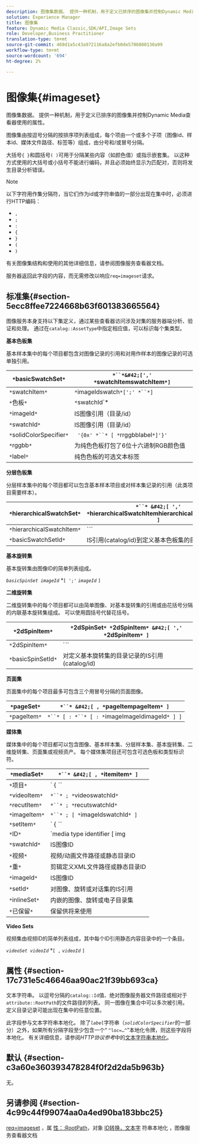 ```yaml
---
description: 图像集数据。 提供一种机制，用于定义已排序的图像集并控制Dynamic Media查看器使用的属性。
solution: Experience Manager
title: 图像集
feature: Dynamic Media Classic,SDK/API,Image Sets
role: Developer,Business Practitioner
translation-type: tm+mt
source-git-commit: 469d1a5c43a972116a8a2efb0de5708800130a99
workflow-type: tm+mt
source-wordcount: '694'
ht-degree: 2%

---
```



# 图像集{#imageset}

图像集数据。 提供一种机制，用于定义已排序的图像集并控制Dynamic Media查看器使用的属性。

图像集由按逗号分隔的按排序项列表组成，每个项由一个或多个子项（图像id、样本id、媒体文件路径、标签等）组成，由分号和/或冒号分隔。

大括号`{ }`和圆括号`( )`可用于分隔某些内容（如颜色值）或指示嵌套集。 以这种方式使用的大括号或小括号不能进行编码，并且必须始终显示为匹配对，否则将发生目录分析错误。

>[!NOTE]
>
>以下字符用作集分隔符，当它们作为id或字符串值的一部分出现在集中时，必须进行HTTP编码：
>
>* `,`
>* `;`
>* `:`
>* `{`
>* `}`
>* `(`
>* `)`



有关图像集结构和使用的其他详细信息，请参阅图像服务查看器文档。

服务器返回此字段的内容，而无需修改以响应`req=imageset`请求。

## 标准集{#section-5ecc8ffee7224668b63f601383665564}

图像服务本身支持以下集定义，通过某些查看器访问涉及对集的服务器端分析、验证和处理。 通过在`catalog::AssetType`中指定相应值，可以标识每个集类型。

**基本色板集**

基本样本集中的每个项目都包含对图像记录的引用和对用作样本的图像记录的可选单独引用。

| `*`basicSwatchSet`*` | `*``*&#42;[',' *`swatchItemswatchItem`*]` |
|---|---|
| `*`swatchItem`*` | `*`imageIdswatch`*[';' *``*]` |
| `*`色板`*` | `*`swatchId`*|solidColorSpecifier` |
| `*`imageId`*` | IS图像引用（目录/id） |
| `*`swatchId`*` | IS图像引用（目录/id） |
| `*`solidColorSpecifier`*` | ` '{0x' *``* [ *`rrggbblabel`*]'}'` |
| `*`rggbb`*` | 为纯色色板打包了6位十六进制RGB颜色值 |
| `*`label`*` | 纯色色板的可选文本标签 |

**分层色板集**

分层样本集中的每个项目都可以包含基本样本项目或对样本集记录的引用（此类项目需要样本）。

| `*`hierarchicalSwatchSet`*` | `*``* &#42;[ ',' *`hierarchicalSwatchItemhierarchicalSwatchItem`* ]` |
|---|---|
| `*`hierarchicalSwatchItem`*` | `*``* | { *``* ';' *`swatchItembasicSwatchSetIdswatch`* }` |
| `*`basicSwatchSetId`*` | IS引用(catalog/id)到定义基本色板集的目录记录 |

**基本旋转集**

基本旋转集由图像ID的简单列表组成。

*`basicSpinSet imageId`*  *`[ ';'`  *`imageId`* `]`

**二维旋转集**

二维旋转集中的每个项目都可以由简单图像、对基本旋转集的引用或由花括号分隔的内联基本旋转集组成。 可以使用圆括号代替花括号。

| `*`2dSpinItem`*` | `*`2dSpinSet`* *`2dSpinItem`* &#42;[ ',' *`2dSpinItem`* ]` |
|---|---|
| `*`2dSpinItem`*` | `*``* | { '{' *``* '}' } | *`imageIdbasicSpinSetbasicSpinSetId`*` |
| `*`basicSpinSetId`*` | 对定义基本旋转集的目录记录的IS引用(catalog/id) |

**页面集**

页面集中的每个项目最多可包含三个用冒号分隔的页面图像。

| `*`pageSet`*` | `*``* &#42;[ , *`pageItempageItem`* ]` |
|---|---|
| `*`pageItem`*` | `*``* [ : *``* [ : *`imageImageIdimageId`* ] ]` |

**媒体集**

媒体集中的每个项目都可以包含图像、基本样本集、分层样本集、基本旋转集、二维旋转集、页面集或视频资产。 每个媒体集项目还可包含可选色板和类型标识符。

| `*`mediaSet`*` | `*``* &#42;[ , *`itemitem`* ]` |
|---|---|
| `*`项目`*` | ` { *``* | *``* | *``*}} | *``* } [ ; [ *``* ] [ ; [ *`videoItemrecutItemimageItemsetItemIDreserved`* ] ] ]` |
| `*`videoItem`*` | `*``* ; *`videoswatchId`*` |
| `*`recutItem`*` | `*``* ; *`recutswatchId`*` |
| `*`imageItem`*` | `*``* ; [ *`imageIdswatchId`* ]` |
| `*`setItem`*` | ` { *``* | { '{' *``* '}' } } ; *`setIdinlineSetswatchId`*` |
| `*`ID`*` | `media type identifier [ img | basic | advanced_image | img | img_set | advanced_imageset | advanced_swatchset | spin | video ]` |
| `*`swatchId`*` | IS图像ID |
| `*`视频`*` | 视频/动画文件路径或静态目录ID |
| `*`重`*` | 剪辑定义XML文件路径或静态目录ID |
| `*`imageId`*` | IS图像ID |
| `*`setId`*` | 对图像、旋转或对话集的IS引用 |
| `*`inlineSet`*` | 内嵌的图像、旋转或电子目录集 |
| `*`已保留`*` | 保留供将来使用 |

**Video Sets**

视频集由视频ID的简单列表组成，其中每个ID引用静态内容目录中的一个条目。

*`videoSet videoId`*  *`[ ,`  *`videoId`* `]`

## 属性 {#section-17c731e5c46646aa90ac21f39bb693ca}

文本字符串。 以逗号分隔的`catalog::Id`值、绝对图像服务器文件路径或相对于`attribute::RootPath`的文件路径的列表。 同一图像在集合中可以多次被引用。 定义目录记录可能出现在集中的任意位置。

此字段参与文本字符串本地化。 除了&#x200B;*`label`*&#x200B;字符串（*`solidColorSpecifier`*&#x200B;的一部分）之外，如果所有分隔字段至少包含一个“ `^loc=…^`”本地化令牌，则这些字段将本地化。 有关详细信息，请参阅&#x200B;*HTTP协议参考*&#x200B;中的[文本字符串本地化](/help/aem-is-ir-api/is-api/http-ref/image-serving-api-ref/c-http-protocol-reference/c-syntax-and-features/r-text-string-localization.md)。

## 默认 {#section-c3a60e360393478284f0f2d2da5b963b}

无。

## 另请参阅 {#section-4c99c44f99074aa0a4ed90ba183bbc25}

[req=imageset](/help/aem-is-ir-api/is-api/http-ref/image-serving-api-ref/c-http-protocol-reference/c-command-reference/r-req/r-req.md) ，属 [性：:RootPath](/help/aem-is-ir-api/is-api/image-catalog/image-serving-api-ref/c-image-catalog-reference/c-attributes-reference/r-rootpath.md)，对象 [ID转换，文本字](/help/aem-is-ir-api/is-api/http-ref/image-serving-api-ref/c-http-protocol-reference/c-syntax-and-features/r-object-id-translation.md) 符串本地化 [](/help/aem-is-ir-api/is-api/http-ref/image-serving-api-ref/c-http-protocol-reference/c-syntax-and-features/r-text-string-localization.md) ，图像服务查看器文档
